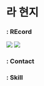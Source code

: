 # 라 현지

<p align="center">
  
### : REcord 
<a href="https://velog.io/@rachaz"><img src="https://img.shields.io/badge/velog-20C997?style=flat&logo=velog&logoColor=white"/></a>
<a href="http://www.instagram.com/wasitright/?next=%2F"><img src="https://img.shields.io/badge/instagram-E4405F?style=flat-square&logo=instagram&logoColor=white"/></a>  

### : Contact


### : Skill
